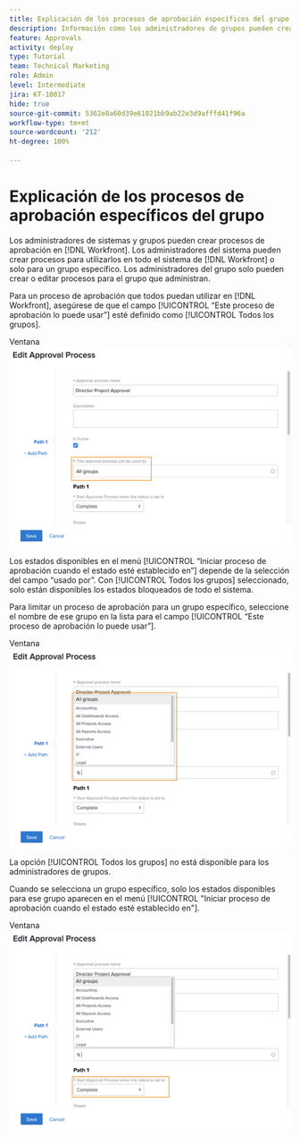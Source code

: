 ```yaml
---
title: Explicación de los procesos de aprobación específicos del grupo
description: Información cómo los administradores de grupos pueden crear o editar procesos de aprobación para los grupos que administran.
feature: Approvals
activity: deploy
type: Tutorial
team: Technical Marketing
role: Admin
level: Intermediate
jira: KT-10017
hide: true
source-git-commit: 5362e8a60d39e61021bb9ab22e3d9afffd41f96a
workflow-type: tm+mt
source-wordcount: '212'
ht-degree: 100%

---
```


# Explicación de los procesos de aprobación específicos del grupo

Los administradores de sistemas y grupos pueden crear procesos de aprobación en [!DNL Workfront]. Los administradores del sistema pueden crear procesos para utilizarlos en todo el sistema de [!DNL Workfront] o solo para un grupo específico. Los administradores del grupo solo pueden crear o editar procesos para el grupo que administran.

Para un proceso de aprobación que todos puedan utilizar en [!DNL Workfront], asegúrese de que el campo [!UICONTROL “Este proceso de aprobación lo puede usar”] esté definido como [!UICONTROL Todos los grupos].

Ventana ![[!UICONTROL Editar proceso de aprobación] con campo de grupo resaltado](assets/admin-fund-approval-processes-1.png)

Los estados disponibles en el menú [!UICONTROL “Iniciar proceso de aprobación cuando el estado esté establecido en”] depende de la selección del campo “usado por”. Con [!UICONTROL Todos los grupos] seleccionado, solo están disponibles los estados bloqueados de todo el sistema.

Para limitar un proceso de aprobación para un grupo específico, seleccione el nombre de ese grupo en la lista para el campo [!UICONTROL “Este proceso de aprobación lo puede usar”].

Ventana ![[!UICONTROL Editar proceso de aprobación] con campo de grupo expandido](assets/admin-fund-approval-processes-2.png)

La opción [!UICONTROL Todos los grupos] no está disponible para los administradores de grupos.

Cuando se selecciona un grupo específico, solo los estados disponibles para ese grupo aparecen en el menú [!UICONTROL &quot;Iniciar proceso de aprobación cuando el estado esté establecido en&quot;].

Ventana ![[!UICONTROL Editar proceso de aprobación] con campo de estado resaltado](assets/admin-fund-approval-processes-3.png)

